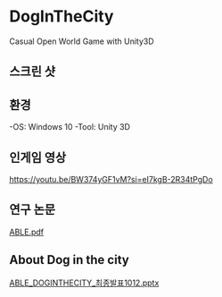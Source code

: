 # DogInTheCity
Casual Open World Game with Unity3D

## 스크린 샷

## 환경
-OS: Windows 10
-Tool: Unity 3D

## 인게임 영상
https://youtu.be/BW374yGF1vM?si=eI7kgB-2R34tPgDo

## 연구 논문
[ABLE.pdf](https://github.com/nnyno/dogincity/files/14375109/ABLE.pdf)

## About Dog in the city
[ABLE_DOGINTHECITY_최종발표1012.pptx](https://github.com/nnyno/dogincity/files/14375108/ABLE_DOGINTHECITY_.1012.pptx)
